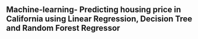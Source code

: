 ## Machine-learning- Predicting housing price in California using Linear Regression, Decision Tree and Random Forest Regressor 
